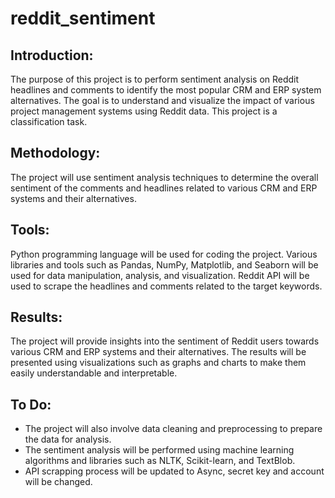 # reddit_sentiment
## Introduction:

The purpose of this project is to perform sentiment analysis on Reddit headlines and comments to identify the most popular CRM and ERP system alternatives.
The goal is to understand and visualize the impact of various project management systems using Reddit data.
This project is a classification task.

## Methodology:

The project will use sentiment analysis techniques to determine the overall sentiment of the comments and headlines related to various CRM and ERP systems and their alternatives.

## Tools:

Python programming language will be used for coding the project.
Various libraries and tools such as Pandas, NumPy, Matplotlib, and Seaborn will be used for data manipulation, analysis, and visualization.
Reddit API will be used to scrape the headlines and comments related to the target keywords.

## Results:

The project will provide insights into the sentiment of Reddit users towards various CRM and ERP systems and their alternatives.
The results will be presented using visualizations such as graphs and charts to make them easily understandable and interpretable.

## To Do:
- The project will also involve data cleaning and preprocessing to prepare the data for analysis.
- The sentiment analysis will be performed using machine learning algorithms and libraries such as NLTK, Scikit-learn, and TextBlob.
- API scrapping process will be updated to Async, secret key and account will be changed.

